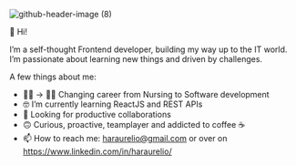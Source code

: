 ![github-header-image (8)](https://user-images.githubusercontent.com/99715716/192293028-609f3dd4-4f78-440e-a648-60a5ae49ef10.png)


👋 Hi!

I’m a self-thought Frontend developer, building my way up to the IT world. I’m passionate about learning new things and driven by challenges.

A few things about me:

- 👩‍⚕️ -> 👩‍💻 Changing career from Nursing to Software development
- 🤓 I’m currently learning ReactJS and REST APIs
- 🤝 Looking for productive collaborations
- 🙃 Curious, proactive, teamplayer and addicted to coffee ☕
- 📫 How to reach me: haraurelio@gmail.com or over on https://www.linkedin.com/in/haraurelio/



